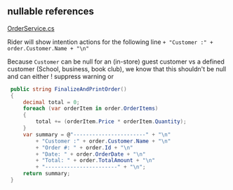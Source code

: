 


## nullable references

[OrderService.cs](../Services/OrderService.cs)

Rider will show intention actions for the following line
`+ "Customer :" + order.Customer.Name + "\n"`

Because `Customer` can be null for an (in-store) guest customer 
vs a defined customer (School, business, book club), we know that 
this shouldn't be null and can either ! suppress warning or


```csharp
 public string FinalizeAndPrintOrder()
 {
     decimal total = 0;
     foreach (var orderItem in order.OrderItems)
     {
         total += (orderItem.Price * orderItem.Quantity);
     }
     var summary = @"-----------------------" + "\n" 
         + "Customer :" + order.Customer.Name + "\n"
         + "Order #: " + order.Id + "\n"
         + "Date: " + order.OrderDate + "\n"
         + "Total: " + order.TotalAmount + "\n" 
         + "-----------------------" + "\n";
     return summary;
 }
```